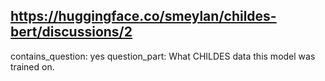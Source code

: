 ## https://huggingface.co/smeylan/childes-bert/discussions/2

contains_question: yes
question_part: What CHILDES data this model was trained on.